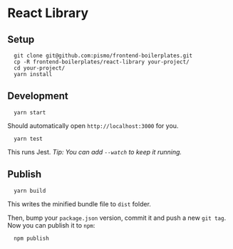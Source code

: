 # React Library

## Setup

```
  git clone git@github.com:pismo/frontend-boilerplates.git
  cp -R frontend-boilerplates/react-library your-project/
  cd your-project/
  yarn install
```

## Development

```
  yarn start
```

Should automatically open `http://localhost:3000` for you.

```
  yarn test
```

This runs Jest.
*Tip: You can add `--watch` to keep it running.*

## Publish

```
  yarn build
```

This writes the minified bundle file to `dist` folder.

Then, bump your `package.json` version, commit it and push a new `git tag`. Now you can publish it to `npm`:

```
  npm publish
```
